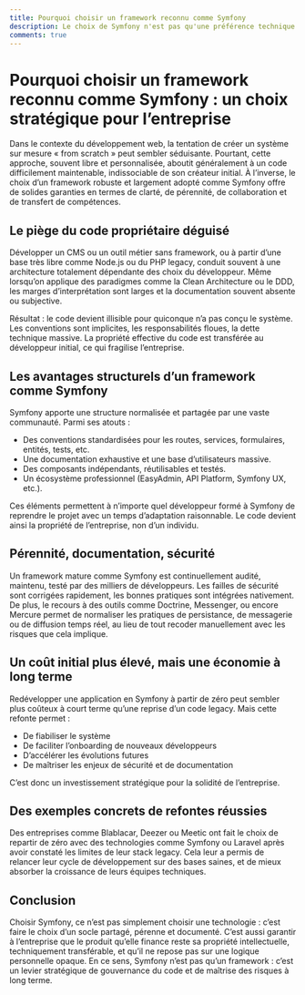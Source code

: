 ```yaml
---
title: Pourquoi choisir un framework reconnu comme Symfony
description: Le choix de Symfony n'est pas qu'une préférence technique : c'est une décision stratégique pour la gouvernance du code et la pérennité de l'entreprise - Simon Chabrier.
comments: true
---
```


# Pourquoi choisir un framework reconnu comme Symfony : un choix stratégique pour l’entreprise

Dans le contexte du développement web, la tentation de créer un système sur mesure « from scratch » peut sembler séduisante. Pourtant, cette approche, souvent libre et personnalisée, aboutit généralement à un code difficilement maintenable, indissociable de son créateur initial. À l’inverse, le choix d’un framework robuste et largement adopté comme Symfony offre de solides garanties en termes de clarté, de pérennité, de collaboration et de transfert de compétences.

## Le piège du code propriétaire déguisé

Développer un CMS ou un outil métier sans framework, ou à partir d’une base très libre comme Node.js ou du PHP legacy, conduit souvent à une architecture totalement dépendante des choix du développeur. Même lorsqu’on applique des paradigmes comme la Clean Architecture ou le DDD, les marges d’interprétation sont larges et la documentation souvent absente ou subjective.

Résultat : le code devient illisible pour quiconque n’a pas conçu le système. Les conventions sont implicites, les responsabilités floues, la dette technique massive. La propriété effective du code est transférée au développeur initial, ce qui fragilise l’entreprise.

## Les avantages structurels d’un framework comme Symfony

Symfony apporte une structure normalisée et partagée par une vaste communauté. Parmi ses atouts :

- Des conventions standardisées pour les routes, services, formulaires, entités, tests, etc.
- Une documentation exhaustive et une base d’utilisateurs massive.
- Des composants indépendants, réutilisables et testés.
- Un écosystème professionnel (EasyAdmin, API Platform, Symfony UX, etc.).

Ces éléments permettent à n’importe quel développeur formé à Symfony de reprendre le projet avec un temps d’adaptation raisonnable. Le code devient ainsi la propriété de l’entreprise, non d’un individu.

## Pérennité, documentation, sécurité

Un framework mature comme Symfony est continuellement audité, maintenu, testé par des milliers de développeurs. Les failles de sécurité sont corrigées rapidement, les bonnes pratiques sont intégrées nativement. De plus, le recours à des outils comme Doctrine, Messenger, ou encore Mercure permet de normaliser les pratiques de persistance, de messagerie ou de diffusion temps réel, au lieu de tout recoder manuellement avec les risques que cela implique.

## Un coût initial plus élevé, mais une économie à long terme

Redévelopper une application en Symfony à partir de zéro peut sembler plus coûteux à court terme qu’une reprise d’un code legacy. Mais cette refonte permet :

- De fiabiliser le système
- De faciliter l’onboarding de nouveaux développeurs
- D’accélérer les évolutions futures
- De maîtriser les enjeux de sécurité et de documentation

C’est donc un investissement stratégique pour la solidité de l’entreprise.

## Des exemples concrets de refontes réussies

Des entreprises comme Blablacar, Deezer ou Meetic ont fait le choix de repartir de zéro avec des technologies comme Symfony ou Laravel après avoir constaté les limites de leur stack legacy. Cela leur a permis de relancer leur cycle de développement sur des bases saines, et de mieux absorber la croissance de leurs équipes techniques.

## Conclusion

Choisir Symfony, ce n’est pas simplement choisir une technologie : c’est faire le choix d’un socle partagé, pérenne et documenté. C’est aussi garantir à l’entreprise que le produit qu’elle finance reste sa propriété intellectuelle, techniquement transférable, et qu’il ne repose pas sur une logique personnelle opaque. En ce sens, Symfony n’est pas qu’un framework : c’est un levier stratégique de gouvernance du code et de maîtrise des risques à long terme.
